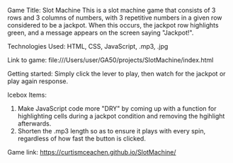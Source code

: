 Game Title: Slot Machine
This is a slot machine game that consists of 3 rows and 3 columns of numbers, with 3 repetitive numbers in a given row considered to be a jackpot. When this occurs, the jackpot row highlights green, and a message appears on the screen saying "Jackpot!".

Technologies Used: 
HTML, CSS, JavaScript, .mp3, .jpg

Link to game:
file:///Users/user/GA50/projects/SlotMachine/index.html

Getting started:
Simply click the lever to play, then watch for the jackpot or play again response.

Icebox Items:
1. Make JavaScript code more "DRY" by coming up with a function for highlighting cells during a jackpot condition and removing the hgihlight afterwards. 
2. Shorten the .mp3 length so as to ensure it plays with every spin, regardless of how fast the button is clicked.

Game link: 
https://curtismceachen.github.io/SlotMachine/
